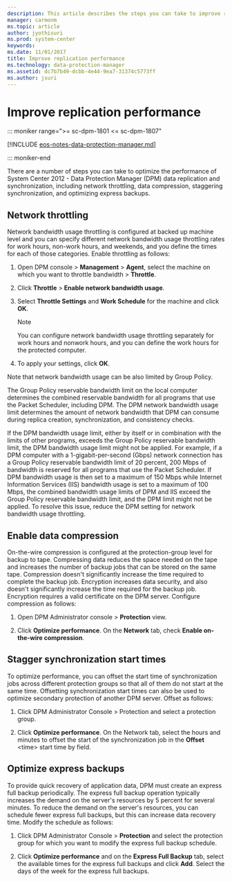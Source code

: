 ```yaml
---
description: This article describes the steps you can take to improve replication performance in DPM.
manager: carmonm
ms.topic: article
author: jyothisuri
ms.prod: system-center
keywords:
ms.date: 11/01/2017
title: Improve replication performance
ms.technology: data-protection-manager
ms.assetid: dc7b7b49-dcbb-4e44-9ea7-31374c5773ff
ms.author: jsuri
---
```


# Improve replication performance

::: moniker range=">= sc-dpm-1801 <= sc-dpm-1807"

[!INCLUDE [eos-notes-data-protection-manager.md](../includes/eos-notes-data-protection-manager.md)]

::: moniker-end

There are a number of steps you can take to optimize the performance of System Center 2012 - Data Protection Manager (DPM) data replication and synchronization, including network throttling, data compression, staggering synchronization, and optimizing express backups.

## Network throttling
Network bandwidth usage throttling is configured at backed up machine level and you  can specify different network bandwidth usage throttling rates for work hours, non-work hours, and weekends, and you define the times for each of those categories. Enable throttling as follows:

1. Open DPM console > **Management** > **Agent**, select the machine on which you want to throttle bandwidth > **Throttle**.

2. Click **Throttle** >  **Enable network bandwidth usage**.

3. Select **Throttle Settings** and **Work Schedule** for the machine and click **OK**.

    >[!NOTE]
    >You can configure network bandwidth usage throttling separately for work hours and nonwork hours, and you can define the work hours for the protected computer.

4. To apply your settings, click **OK**.

Note that network bandwidth usage can be also limited by Group Policy.

The Group Policy reservable bandwidth limit on the local computer determines the combined reservable bandwidth for all programs that use the Packet Scheduler, including DPM. The DPM network bandwidth usage limit determines the amount of network bandwidth that DPM can consume during replica creation, synchronization, and consistency checks.

If the DPM bandwidth usage limit, either by itself or in combination with the limits of other programs, exceeds the Group Policy reservable bandwidth limit, the DPM bandwidth usage limit might not be applied.
For example, if a DPM computer with a 1-gigabit-per-second (Gbps) network connection has a Group Policy reservable bandwidth limit of 20 percent, 200 Mbps of bandwidth is reserved for all programs that use the Packet Scheduler. If DPM bandwidth usage is then set to a maximum of 150 Mbps while Internet Information Services (IIS) bandwidth usage is set to a maximum of 100 Mbps, the combined bandwidth usage limits of DPM and IIS exceed the Group Policy reservable bandwidth limit, and the DPM limit might not be applied. To resolve this issue, reduce the DPM setting for network bandwidth usage throttling.

## Enable data compression
On-the-wire compression is configured at the protection-group level for backup to tape. Compressing data reduces the space needed on the tape and increases the number of backup jobs that can be stored on the same tape. Compression doesn't significantly increase the time required to complete the backup job. Encryption increases data security, and also doesn't significantly increase the time required for the backup job. Encryption requires a valid certificate on the DPM server. Configure compression as follows:

1.  Open  DPM Administrator console > **Protection** view.

2.  Click **Optimize performance**.
    On the **Network** tab, check **Enable on-the-wire compression**.

## Stagger synchronization start times
To optimize performance, you can offset the start time of synchronization jobs across different protection groups so that all of them do not start at the same time. Offsetting synchronization start times can also be used to optimize secondary protection of another DPM server. Offset as follows:

1.  Click  DPM Administrator Console > Protection and select a protection group.

2.  Click **Optimize performance**. On the Network tab, select the hours and minutes to offset the start of the synchronization job in the **Offset** \<time\> start time by field.

## Optimize express backups
To provide quick recovery of application data, DPM must create an express full backup periodically. The express full backup operation typically increases the demand on the server's resources by 5 percent for several minutes. To reduce the demand on the server's resources, you can schedule fewer express full backups, but this can increase data recovery time. Modify the schedule as follows:

1.  Click  DPM Administrator Console > **Protection** and select the  protection group for which you want to modify the express full backup schedule.

2.  Click **Optimize performance** and on the **Express Full Backup** tab, select the available times for the express full backups and click **Add**.
    Select the days of the week for the express full backups.
